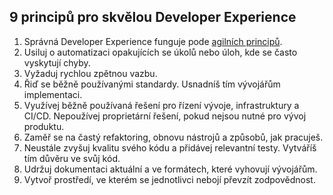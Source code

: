 ## 9 principů pro skvělou Developer Experience

1. Správná Developer Experience funguje pode
   [agilních principů](https://agilemanifesto.org/).
2. Usiluj o automatizaci opakujících se úkolů nebo úloh, kde se často vyskytují
   chyby.
3. Vyžaduj rychlou zpětnou vazbu.
4. Řiď se běžně používanými standardy. Usnadníš tím vývojářům implementaci.
5. Využívej běžně používaná řešení pro řízení vývoje, infrastruktury a CI/CD.
   Nepoužívej proprietární řešení, pokud nejsou nutné pro vývoj produktu.
6. Zaměř se na častý refaktoring, obnovu nástrojů a způsobů, jak pracuješ.
7. Neustále zvyšuj kvalitu svého kódu a přidávej relevantní testy. Vytváříš tím důvěru ve svůj kód.
8. Udržuj dokumentaci aktuální a ve formátech, které vyhovují vývojářům.
9. Vytvoř prostředí, ve kterém se jednotlivci nebojí převzít zodpovědnost.
